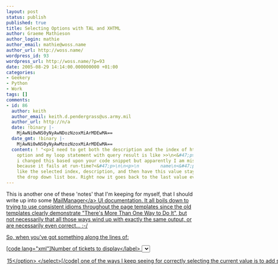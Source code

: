 ```yaml
---
layout: post
status: publish
published: true
title: Selecting Options with TAL and XHTML
author: Graeme Mathieson
author_login: mathie
author_email: mathie@woss.name
author_url: http://woss.name/
wordpress_id: 93
wordpress_url: http://woss.name/?p=93
date: 2005-08-29 14:14:00.000000000 +01:00
categories:
- Geekery
- Python
- Work
tags: []
comments:
- id: 86
  author: keith
  author_email: keith.d.pendergrass@us.army.mil
  author_url: http://n/a
  date: !binary |-
    MjAwNi0wNS0yNyAwNDozNzoxMiArMDEwMA==
  date_gmt: !binary |-
    MjAwNi0wNS0yNyAwMzozNzoxMiArMDEwMA==
  content: ! "<p>I need to get both the description and the index of hte selected
    option and my loop statement with query result is like >>\n<&#47;p>\n\n<p>and
    i changed this based upon your code snippet but apparently I am missing something
    because it fails at run-time?<&#47;p>\n\n<p>\n        name\n<&#47;p>\n\n<p>i'd
    like the selected index, description, and then have this value stay active in
    the drop down list box. Right now it goes back to the last value everytime?<&#47;p>"
---
```

This is another one of these 'notes' that I'm keeping for myself, that I should write up into some <a href="http:&#47;&#47;www.logicalware.com&#47;" title="MailManager email response management system">MailManager<&#47;a> UI documentation.  It all boils down to trying to use consistent idioms throughout the page templates since the old templates clearly demonstrate "There's More Than One Way to Do It", but not necessarily that all those ways wind up with exactly the same output, or are necessarily even correct... :-&#47;

So, when you've got something along the lines of:

[code lang="xml"]<label for="batch_size:int" i18n:translate="number_of_tickets_to_display">Number of tickets to display<&#47;label>
<select id="batch_size:int" name="batch_size:int">
  <option tal:repeat="num python:range(10, 105, 5)" tal:attributes="value num" tal:content="num">15<&#47;option>
<&#47;select><br &#47;>[&#47;code]

one of the ways I keep seeing for correctly selecting the current value is to add <code>selected python:num == here.batch_size<&#47;code> to the <code>tal:attributes<&#47;code> attribute.  The trouble with that is that it produces the following output (snipped slightly for brevity):

[code lang="xml"]<label for="batch_size:int">Number of tickets to display<&#47;label>
<select id="batch_size:int" name="batch_size:int">
  <option selected="False" value="10">10<&#47;option>
  <option selected="False" value="15">15<&#47;option>
  <option selected="False" value="20">20<&#47;option>
  <option selected="False" value="25">25<&#47;option>
  <option selected="True" value="30">30<&#47;option>
  <option selected="False" value="35">35<&#47;option>
  <option selected="False" value="40">40<&#47;option>
  <option selected="False" value="45">45<&#47;option>
  ...
<&#47;select><br &#47;>[&#47;code]

Note that the value '30' is selected.  However, in my copy of Firefox, it fails to determine which one is actually selected.  This is because simply <em>having<&#47;em> the attribute <code>selected<&#47;code> is supposed to indicate that it is selected, not that it should evaluate the value in some way.  So it winds up picking the last one out the list.

The correct way (or just <em>my<&#47;em> correct way -- there are probably better ones!) to specify which is the selected option is to add <code>selected python:test(num == here.batch_size, 1, None)<&#47;code> to the <code>tal:attributes<&#47;code> attribute.  That way, in the resulting XHTML, <code>selected<&#47;code> will have the value "1" in the option that's currently selected, and will otherwise be omitted.
